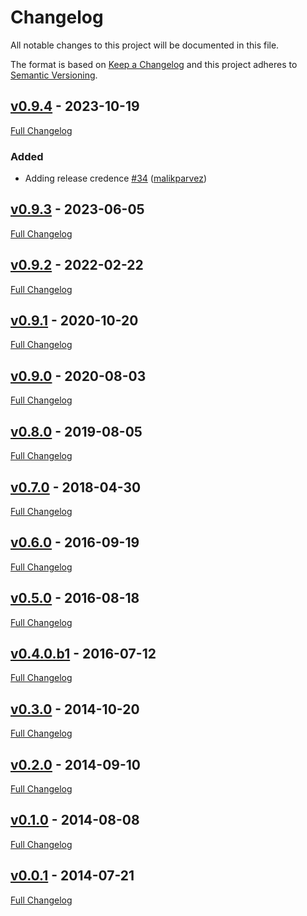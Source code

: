 <!-- markdownlint-disable MD024 -->
# Changelog

All notable changes to this project will be documented in this file.

The format is based on [Keep a Changelog](http://keepachangelog.com/en/1.0.0/) and this project adheres to [Semantic Versioning](http://semver.org).

## [v0.9.4](https://github.com/puppetlabs/harrison/tree/v0.9.4) - 2023-10-19

[Full Changelog](https://github.com/puppetlabs/harrison/compare/v0.9.3...v0.9.4)

### Added

- Adding release credence [#34](https://github.com/puppetlabs/harrison/pull/34) ([malikparvez](https://github.com/malikparvez))

## [v0.9.3](https://github.com/puppetlabs/harrison/tree/v0.9.3) - 2023-06-05

[Full Changelog](https://github.com/puppetlabs/harrison/compare/v0.9.2...v0.9.3)

## [v0.9.2](https://github.com/puppetlabs/harrison/tree/v0.9.2) - 2022-02-22

[Full Changelog](https://github.com/puppetlabs/harrison/compare/v0.9.1...v0.9.2)

## [v0.9.1](https://github.com/puppetlabs/harrison/tree/v0.9.1) - 2020-10-20

[Full Changelog](https://github.com/puppetlabs/harrison/compare/v0.9.0...v0.9.1)

## [v0.9.0](https://github.com/puppetlabs/harrison/tree/v0.9.0) - 2020-08-03

[Full Changelog](https://github.com/puppetlabs/harrison/compare/v0.8.0...v0.9.0)

## [v0.8.0](https://github.com/puppetlabs/harrison/tree/v0.8.0) - 2019-08-05

[Full Changelog](https://github.com/puppetlabs/harrison/compare/v0.7.0...v0.8.0)

## [v0.7.0](https://github.com/puppetlabs/harrison/tree/v0.7.0) - 2018-04-30

[Full Changelog](https://github.com/puppetlabs/harrison/compare/v0.6.0...v0.7.0)

## [v0.6.0](https://github.com/puppetlabs/harrison/tree/v0.6.0) - 2016-09-19

[Full Changelog](https://github.com/puppetlabs/harrison/compare/v0.5.0...v0.6.0)

## [v0.5.0](https://github.com/puppetlabs/harrison/tree/v0.5.0) - 2016-08-18

[Full Changelog](https://github.com/puppetlabs/harrison/compare/v0.4.0.b1...v0.5.0)

## [v0.4.0.b1](https://github.com/puppetlabs/harrison/tree/v0.4.0.b1) - 2016-07-12

[Full Changelog](https://github.com/puppetlabs/harrison/compare/v0.3.0...v0.4.0.b1)

## [v0.3.0](https://github.com/puppetlabs/harrison/tree/v0.3.0) - 2014-10-20

[Full Changelog](https://github.com/puppetlabs/harrison/compare/v0.2.0...v0.3.0)

## [v0.2.0](https://github.com/puppetlabs/harrison/tree/v0.2.0) - 2014-09-10

[Full Changelog](https://github.com/puppetlabs/harrison/compare/v0.1.0...v0.2.0)

## [v0.1.0](https://github.com/puppetlabs/harrison/tree/v0.1.0) - 2014-08-08

[Full Changelog](https://github.com/puppetlabs/harrison/compare/v0.0.1...v0.1.0)

## [v0.0.1](https://github.com/puppetlabs/harrison/tree/v0.0.1) - 2014-07-21

[Full Changelog](https://github.com/puppetlabs/harrison/compare/cef214380eda163ca292dd49a60a9d0a9facf2e7...v0.0.1)
